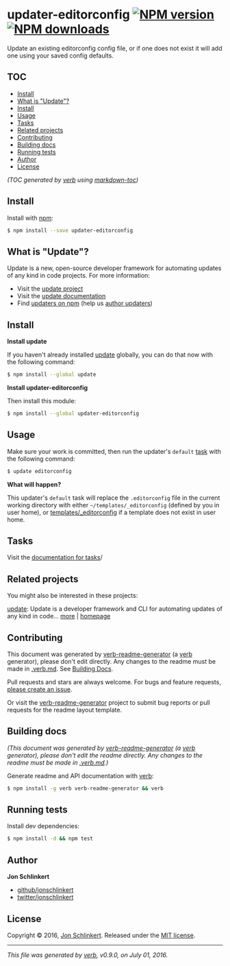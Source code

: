 # updater-editorconfig [![NPM version](https://img.shields.io/npm/v/updater-editorconfig.svg?style=flat)](https://www.npmjs.com/package/updater-editorconfig) [![NPM downloads](https://img.shields.io/npm/dm/updater-editorconfig.svg?style=flat)](https://npmjs.org/package/updater-editorconfig)

Update an existing editorconfig config file, or if one does not exist it will add one using your saved config defaults.

## TOC

- [Install](#install)
- [What is "Update"?](#what-is-update)
- [Install](#install-1)
- [Usage](#usage)
- [Tasks](#tasks)
- [Related projects](#related-projects)
- [Contributing](#contributing)
- [Building docs](#building-docs)
- [Running tests](#running-tests)
- [Author](#author)
- [License](#license)

_(TOC generated by [verb](https://github.com/verbose/verb) using [markdown-toc](https://github.com/jonschlinkert/markdown-toc))_

## Install

Install with [npm](https://www.npmjs.com/):

```sh
$ npm install --save updater-editorconfig
```

## What is "Update"?

Update is a new, open-source developer framework for automating updates of any kind in code projects. For more information:

* Visit the [update project](https://github.com/update/update)
* Visit the [update documentation](https://github.com/update/update)
* Find [updaters on npm](https://www.npmjs.com/browse/keyword/update-updater) (help us [author updaters](https://github.com/update/update/blob/master/docs/updaters.md))

## Install

**Install update**

If you haven't already installed [update](https://github.com/update/update) globally, you can do that now with the following command:

```sh
$ npm install --global update
```

**Install updater-editorconfig**

Then install this module:

```sh
$ npm install --global updater-editorconfig
```

## Usage

Make sure your work is committed, then run the updater's `default` [task](https://github.com/update/update/blob/master/docs/tasks.md#default-task) with the following command:

```sh
$ update editorconfig
```

**What will happen?**

This updater's `default` task will replace the `.editorconfig` file in the current working directory with either `~/templates/_editorconfig` (defined by you in user home), or [templates/_editorconfig](templates/_editorconfig) if a template does not exist in user home.

## Tasks

Visit the [documentation for tasks](https://github.com/update/update/blob/master/docs/tasks.md)/

## Related projects

You might also be interested in these projects:

[update](https://www.npmjs.com/package/update): Update is a developer framework and CLI for automating updates of any kind in code… [more](https://github.com/update/update) | [homepage](https://github.com/update/update "Update is a developer framework and CLI for automating updates of any kind in code projects. All updating is accomplished using plugins called _updaters_, which are run by command line or API, and can be installed globally, locally, or in a local `updatef")

## Contributing

This document was generated by [verb-readme-generator](https://github.com/verbose/verb-readme-generator) (a [verb](https://github.com/verbose/verb) generator), please don't edit directly. Any changes to the readme must be made in [.verb.md](.verb.md). See [Building Docs](#building-docs).

Pull requests and stars are always welcome. For bugs and feature requests, [please create an issue](../../issues/new).

Or visit the [verb-readme-generator](https://github.com/verbose/verb-readme-generator) project to submit bug reports or pull requests for the readme layout template.

## Building docs

_(This document was generated by [verb-readme-generator](https://github.com/verbose/verb-readme-generator) (a [verb](https://github.com/verbose/verb) generator), please don't edit the readme directly. Any changes to the readme must be made in [.verb.md](.verb.md).)_

Generate readme and API documentation with [verb](https://github.com/verbose/verb):

```sh
$ npm install -g verb verb-readme-generator && verb
```

## Running tests

Install dev dependencies:

```sh
$ npm install -d && npm test
```

## Author

**Jon Schlinkert**

* [github/jonschlinkert](https://github.com/jonschlinkert)
* [twitter/jonschlinkert](http://twitter.com/jonschlinkert)

## License

Copyright © 2016, [Jon Schlinkert](https://github.com/jonschlinkert).
Released under the [MIT license](https://github.com/update/updater-editorconfig/blob/master/LICENSE).

***

_This file was generated by [verb](https://github.com/verbose/verb), v0.9.0, on July 01, 2016._